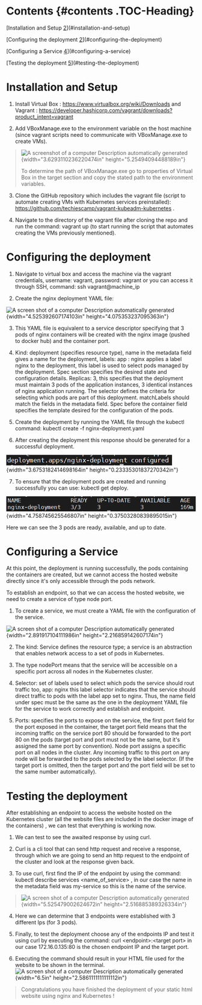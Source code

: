 # Contents {#contents .TOC-Heading}

[Installation and Setup
[2](#installation-and-setup)](#installation-and-setup)

[Configuring the deployment
[2](#configuring-the-deployment)](#configuring-the-deployment)

[Configuring a Service
[4](#configuring-a-service)](#configuring-a-service)

[Testing the deployment
[5](#testing-the-deployment)](#testing-the-deployment)

# Installation and Setup

1.  Install Virtual Box : <https://www.virtualbox.org/wiki/Downloads>
    and Vagrant :
    <https://developer.hashicorp.com/vagrant/downloads?product_intent=vagrant>

2.  Add VBoxManage.exe to the environment variable on the host machine
    (since vagrant scripts need to communicate with VBoxManage.exe to
    create VMs).

> ![A screenshot of a computer Description automatically
> generated](vertopal_305837dc34604516b50f0c5e98963468/media/image1.png){width="3.6293110236220474in"
> height="5.25494094488189in"}
>
> To determine the path of VBoxManage.exe go to properties of Virtual
> Box in the target section and copy the stated path to the environment
> variables.

3.  Clone the GitHub repository which includes the vagrant file (script
    to automate creating VMs with Kubernetes services preinstalled):
    <https://github.com/techiescamp/vagrant-kubeadm-kubernetes> .

4.  Navigate to the directory of the vagrant file after cloning the repo
    and run the command: vagrant up (to start running the script that
    automates creating the VMs previously mentioned).

# Configuring the deployment

1.  Navigate to virtual box and access the machine via the vagrant
    credentials, username: vagrant, password: vagrant or you can access
    it through SSH, command: ssh vagrant@machine_ip

2.  Create the nginx deployment YAML file:

![A screen shot of a computer Description automatically
generated](vertopal_305837dc34604516b50f0c5e98963468/media/image2.png){width="4.525392607174103in"
height="4.075353237095363in"}

3.  This YAML file is equivalent to a service descriptor specifying that
    3 pods of nginx containers will be created with the nginx image
    (pushed to docker hub) and the container port.

4.  Kind: deployment (specifies resource type), name in the metadata
    field gives a name for the deployment, labels: app : nginx applies a
    label nginx to the deployment, this label is used to select pods
    managed by the deployment. Spec section specifies the desired state
    and configuration details. Replicas: 3, this specifies that the
    deployment must maintain 3 pods of the application instances, 3
    identical instances of nginx application running. The selector
    defines the criteria for selecting which pods are part of this
    deployment. matchLabels should match the fields in the metadata
    field. Spec before the container field specifies the template
    desired for the configuration of the pods.

5.  Create the deployment by running the YAML file through the kubectl
    command: kubectl create -f nginx-deployment.yaml

6.  After creating the deployment this response should be generated for
    a successful deployment.

![](vertopal_305837dc34604516b50f0c5e98963468/media/image3.png){width="3.6753182414698164in"
height="0.23335301837270342in"}

7.  To ensure that the deployment pods are created and running
    successfully you can use: kubectl get deploy.

![](vertopal_305837dc34604516b50f0c5e98963468/media/image4.png){width="4.758745625546807in"
height="0.37503280839895015in"}

Here we can see the 3 pods are ready, available, and up to date.

# Configuring a Service

At this point, the deployment is running successfully, the pods
containing the containers are created, but we cannot access the hosted
website directly since it's only accessible through the pods network.

To establish an endpoint, so that we can access the hosted website, we
need to create a service of type node port.

1.  To create a service, we must create a YAML file with the
    configuration of the service.

![A screen shot of a computer Description automatically
generated](vertopal_305837dc34604516b50f0c5e98963468/media/image5.png){width="2.891917104111986in"
height="2.216859142607174in"}

2.  The kind: Service defines the resource type; a service is an
    abstraction that enables network access to a set of pods in
    Kubernetes.

3.  The type nodePort means that the service will be accessible on a
    specific port across all nodes in the Kubernetes cluster.

4.  Selector: set of labels used to select which pods the service should
    rout traffic too, app: nginx this label selector indicates that the
    service should direct traffic to pods with the label app set to
    nginx. Thus, the name field under spec must be the same as the one
    in the deployment YAML file for the service to work correctly and
    establish and endpoint.

5.  Ports: specifies the ports to expose on the service, the first port
    field for the port exposed in the container, the target port field
    means that the incoming traffic on the service port 80 should be
    forwarded to the port 80 on the pods (target port and port must not
    be the same, but it's assigned the same port by convention). Node
    port assigns a specific port on all nodes in the cluster. Any
    incoming traffic to this port on any node will be forwarded to the
    pods selected by the label selector. (If the target port is omitted,
    then the target port and the port field will be set to the same
    number automatically).

# Testing the deployment

After establishing an endpoint to access the website hosted on the
Kubernetes cluster (all the website files are included in the docker
image of the containers) , we can test that everything is working now.

1.  We can test to see the awaited response by using curl.

2.  Curl is a cli tool that can send http request and receive a
    response, through which we are going to send an http request to the
    endpoint of the cluster and look at the response given back.

3.  To use curl, first find the IP of the endpoint by using the command:
    kubectl describe services \<name_of_service\> , in our case the name
    in the metadata field was my-service so this is the name of the
    service.

> ![A screen shot of a computer Description automatically
> generated](vertopal_305837dc34604516b50f0c5e98963468/media/image6.png){width="5.525479002624672in"
> height="2.516885389326334in"}

4.  Here we can determine that 3 endpoints were established with 3
    different Ips (for 3 pods).

5.  Finally, to test the deployment choose any of the endpoints IP and
    test it using curl by executing the command: curl
    \<endpoint\>:\<target port\> in our case 172.16.0.135:80 is the
    chosen endpoint IP and the target port.

6.  Executing the command should result in your HTML file used for the
    website to be shown in the terminal. ![A screen shot of a computer
    Description automatically
    generated](vertopal_305837dc34604516b50f0c5e98963468/media/image7.png){width="6.5in"
    height="2.5861111111111112in"}

> Congratulations you have finished the deployment of your static html
> website using nginx and Kubernetes !
